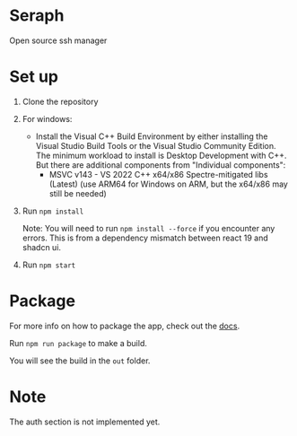 # Seraph

Open source ssh manager

# Set up

1. Clone the repository
2. For windows:
   - Install the Visual C++ Build Environment by either installing the Visual Studio Build Tools or the Visual Studio Community Edition. The minimum workload to install is Desktop Development with C++. But there are additional components from "Individual components":
     - MSVC v143 - VS 2022 C++ x64/x86 Spectre-mitigated libs (Latest) (use ARM64 for Windows on ARM, but the x64/x86 may still be needed)
3. Run `npm install`

   Note: You will need to run `npm install --force` if you encounter any errors. This is from a dependency mismatch between react 19 and shadcn ui.

4. Run `npm start`

# Package

For more info on how to package the app, check out the [docs](https://www.electronforge.io/core-concepts/build-lifecycle).

Run `npm run package` to make a build.

You will see the build in the `out` folder.

# Note

The auth section is not implemented yet.
